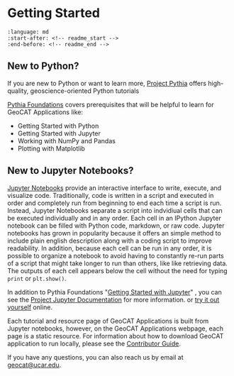 # Getting Started

```{literalinclude} README.md
:language: md
:start-after: <!-- readme_start -->
:end-before: <!-- readme_end -->
```

## New to Python?
If you are new to Python or want to learn more, [Project Pythia](https://projectpythia.org/) offers high-quality,
geoscience-oriented Python tutorials

[Pythia Foundations](https://foundations.projectpythia.org/landing-page.html) covers prerequisites that
will be helpful to learn for GeoCAT Applications like:

- Getting Started with Python
- Getting Started with Jupyter
- Working with NumPy and Pandas
- Plotting with Matplotlib

## New to Jupyter Notebooks?

[Jupyter Notebooks](https://docs.jupyter.org/en/latest/what_is_jupyter.html#what-is-a-computational-notebook-anyway)
provide an interactive interface to write, execute, and visualize code. Traditionally, code is written in a script and
executed in order and completely run from beginning to end each time a script is run. Instead, Jupyter Notebooks separate
a script into indvidiual cells that can be executed individually and in any order. Each cell in an IPython Jupyter notebook
can be filled with Python code, markdown, or raw code. Jupyter notebooks has grown in popularity because it offers an simple
method to include plain english description along with a coding script to improve readability. In addition, because each cell
can be run in any order, it is possible to organize a notebook to avoid having to constantly re-run parts of a script that might
take longer to run than others, like like retrieving data. The outputs of each cell appears below the cell without the
need for typing `print` or `plt.show()`.

In addition to Pythia Foundations "[Getting Started with Jupyter](https://foundations.projectpythia.org/foundations/getting-started-jupyter.html)"
, you can see the [Project Jupyter Documentation](https://docs.jupyter.org/en/latest/#what-is-a-notebook) for more information.
or [try it out yourself](https://jupyter.org/try) online.

Each tutorial and resource page of GeoCAT Applications is built from Jupyter notebooks, however, on the GeoCAT Applications
webpage, each page is a static resource. For information about how to download GeoCAT application to run locally, please see
the [Contributor Guide](https://ncar.github.io/geocat-applications/CONTRIBUTING.html).

If you have any questions, you can also reach us by email at [geocat@ucar.edu](geocat@ucar.edu).
